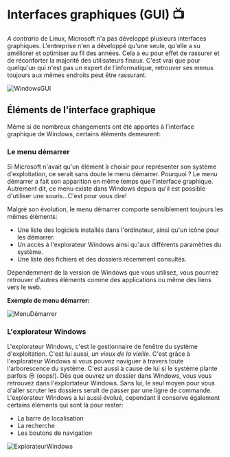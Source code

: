 # Interfaces graphiques (GUI) 📺

*A contrario* de Linux, Microsoft n'a pas développé plusieurs interfaces graphiques. L'entreprise n'en a développé qu'une seule, qu'elle a su améliorer et optimiser au fil des années. Cela a eu pour effet de rassurer et de réconforter la majorité des utilisateurs finaux. C'est vrai que pour quelqu'un qui n'est pas un expert de l'informatique, retrouver ses menus toujours aux mêmes endroits peut être rassurant.

![WindowsGUI](/img/Windows/WinGui.png)

## Éléments de l'interface graphique

Même si de nombreux changements ont été apportés à l'interface graphique de Windows, certains éléments demeurent:

### Le menu démarrer

Si Microsoft n'avait qu'un élément à choisir pour représenter son système d'exploitation, ce serait sans doute le menu démarrer. Pourquoi ? Le menu démarrer a fait son apparition en même temps que l'interface graphique. Autrement dit, ce menu existe dans Windows depuis qu'il est possible d'utiliser une souris...C'est pour vous dire!

Malgré son évolution, le menu démarrer comporte sensiblement toujours les mêmes éléments:
- Une liste des logiciels installés dans l'ordinateur, ainsi qu'un icône pour les démarrer.
- Un accès à l'explorateur Windows ainsi qu'aux différents paramètres du système.
- Une liste des fichiers et des dossiers récemment consultés.

Dépendemment de la version de Windows que vous utilisez, vous pourriez retrouver d'autres éléments comme des applications ou même des liens vers le web.

**Exemple de menu démarrer:**

![MenuDémarrer](/img/Windows/StartMenuWindow.png)

### L'explorateur Windows

L'explorateur Windows, c'est le gestionnaire de fenêtre du système d'exploitation. C'est lui aussi, *un vieux de la vieille*. C'est grâce à l'explorateur Windows si vous pouvez naviguer à travers toute l'arborescence du système. C'est aussi à cause de lui si le système plante parfois 😒 (oops!). Dès que ouvrez un dossier dans Windows, vous vous retrouvez dans l'explortateur Windows. Sans lui, le seul moyen pour vous d'aller scruter les dossiers serait de passer par une ligne de commande. L'explorateur Windows a lui aussi évolué, cependant il conserve également certains éléments qui sont là pour rester:
- La barre de localisation
- La recherche
- Les boutons de navigation

![ExplorateurWindows](/img/Windows/ExplorateurWindow.png)